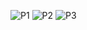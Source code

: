 ![P1](https://github.com/jerry930829/114-1-ML/blob/main/HW/HW1/Photo/ML_MLP_SVM_p1.jpg)
![P2](https://github.com/jerry930829/114-1-ML/blob/main/HW/HW1/Photo/ML_MLP_SVM_p2.jpg)
![P3](https://github.com/jerry930829/114-1-ML/blob/main/HW/HW1/Photo/ML_MLP_SVM_p3.jpg)
